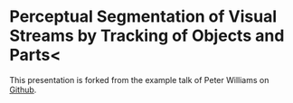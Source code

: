 # Perceptual Segmentation of Visual Streams by Tracking of Objects and Parts<

This presentation is forked from the example talk of Peter Williams on [Github](https://github.com/pkgw/htmltalk).
